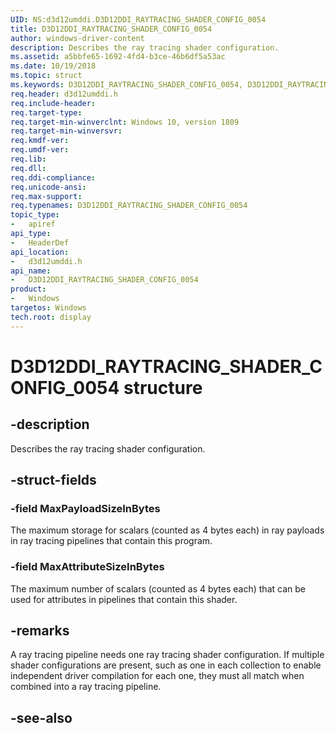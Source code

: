 ```yaml
---
UID: NS:d3d12umddi.D3D12DDI_RAYTRACING_SHADER_CONFIG_0054
title: D3D12DDI_RAYTRACING_SHADER_CONFIG_0054
author: windows-driver-content
description: Describes the ray tracing shader configuration.
ms.assetid: a5bbfe65-1692-4fd4-b3ce-46b6df5a53ac
ms.date: 10/19/2018
ms.topic: struct
ms.keywords: D3D12DDI_RAYTRACING_SHADER_CONFIG_0054, D3D12DDI_RAYTRACING_SHADER_CONFIG_0054, 
req.header: d3d12umddi.h
req.include-header:
req.target-type:
req.target-min-winverclnt: Windows 10, version 1809
req.target-min-winversvr:
req.kmdf-ver:
req.umdf-ver:
req.lib:
req.dll:
req.ddi-compliance:
req.unicode-ansi:
req.max-support:
req.typenames: D3D12DDI_RAYTRACING_SHADER_CONFIG_0054
topic_type: 
-	apiref
api_type: 
-	HeaderDef
api_location: 
-	d3d12umddi.h
api_name: 
-	D3D12DDI_RAYTRACING_SHADER_CONFIG_0054
product:
-	Windows
targetos: Windows
tech.root: display
---
```


# D3D12DDI_RAYTRACING_SHADER_CONFIG_0054 structure

## -description

Describes the ray tracing shader configuration.

## -struct-fields

### -field MaxPayloadSizeInBytes

The maximum storage for scalars (counted as 4 bytes each) in ray payloads in ray tracing pipelines that contain this program.

### -field MaxAttributeSizeInBytes
 
The maximum number of scalars (counted as 4 bytes each) that can be used for attributes in pipelines that contain this shader. 

## -remarks

A ray tracing pipeline needs one ray tracing shader configuration. If multiple shader configurations are present, such as one in each collection to enable independent driver compilation for each one, they must all match when combined into a ray tracing pipeline.

## -see-also
